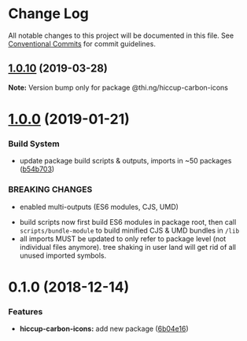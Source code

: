 # Change Log

All notable changes to this project will be documented in this file.
See [Conventional Commits](https://conventionalcommits.org) for commit guidelines.

## [1.0.10](https://github.com/thi-ng/umbrella/compare/@thi.ng/hiccup-carbon-icons@1.0.9...@thi.ng/hiccup-carbon-icons@1.0.10) (2019-03-28)

**Note:** Version bump only for package @thi.ng/hiccup-carbon-icons







# [1.0.0](https://github.com/thi-ng/umbrella/compare/@thi.ng/hiccup-carbon-icons@0.1.2...@thi.ng/hiccup-carbon-icons@1.0.0) (2019-01-21)


### Build System

* update package build scripts & outputs, imports in ~50 packages ([b54b703](https://github.com/thi-ng/umbrella/commit/b54b703))


### BREAKING CHANGES

* enabled multi-outputs (ES6 modules, CJS, UMD)

- build scripts now first build ES6 modules in package root, then call
  `scripts/bundle-module` to build minified CJS & UMD bundles in `/lib`
- all imports MUST be updated to only refer to package level
  (not individual files anymore). tree shaking in user land will get rid of
  all unused imported symbols.


# 0.1.0 (2018-12-14)


### Features

* **hiccup-carbon-icons:** add new package ([6b04e16](https://github.com/thi-ng/umbrella/commit/6b04e16))
